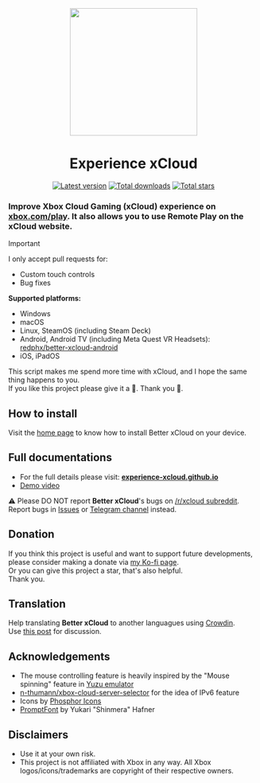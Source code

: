 <div align="center">
    <img src="https://raw.githubusercontent.com/CybertimeUP/experience-xcloud/blob/main/resources/logos/experience-xcloud.png" width="256"/>  
    <h1>Experience xCloud</h1>
    <!-- Latest Version Badge -->
    <a href="https://github.com/redphx/better-xcloud/releases"><img src="https://img.shields.io/github/v/release/redphx/better-xcloud?label=latest" alt="Latest version" /></a>
    <!-- Total Downloads Badge -->
    <a href="https://github.com/redphx/better-xcloud/releases"><img src="https://img.shields.io/github/downloads/redphx/better-xcloud/total?color=%23e15f2c" alt="Total downloads" /></a>
    <!-- Total Stars Badge -->
    <a href="https://github.com/redphx/better-xcloud/stargazers"><img src="https://img.shields.io/github/stars/redphx/better-xcloud?color=%23cca400" alt="Total stars" /></a>
</div>

### Improve Xbox Cloud Gaming (xCloud) experience on [xbox.com/play](https://www.xbox.com/play). It also allows you to use Remote Play on the xCloud website.  

> [!IMPORTANT]  
> I only accept pull requests for:
> - Custom touch controls
> - Bug fixes

**Supported platforms:**  
- Windows
- macOS
- Linux, SteamOS (including Steam Deck)
- Android, Android TV (including Meta Quest VR Headsets): [redphx/better-xcloud-android](https://github.com/redphx/better-xcloud-android)
- iOS, iPadOS

This script makes me spend more time with xCloud, and I hope the same thing happens to you.  
If you like this project please give it a 🌟. Thank you 🙏.

## How to install
Visit the [home page](https://experience-xcloud.github.io) to know how to install Better xCloud on your device.

## Full documentations
- For the full details please visit: [**experience-xcloud.github.io**](https://experience-xcloud.github.io)  
- [Demo video](https://youtu.be/hyp69Jrb2sQ)

⚠️ Please DO NOT report **Better xCloud**'s bugs on [/r/xcloud subreddit](https://reddit.com/r/xcloud/). Report bugs in [Issues](https://github.com/redphx/better-xcloud/issues) or [Telegram channel](https://t.me/experiencexcloud) instead.

## Donation
If you think this project is useful and want to support future developments, please consider making a donate via [my Ko-fi page](https://ko-fi.com/jonypeixoto).  
Or you can give this project a star, that's also helpful.  
Thank you.  

## Translation  
Help translating **Better xCloud** to another languagues using [Crowdin](https://crowdin.com/project/better-xcloud).  
Use [this post](https://github.com/redphx/better-xcloud/discussions/131) for discussion. 

## Acknowledgements  
- The mouse controlling feature is heavily inspired by the "Mouse spinning" feature in [Yuzu emulator](https://github.com/yuzu-emu/yuzu-mainline)
- [n-thumann/xbox-cloud-server-selector](https://github.com/n-thumann/xbox-cloud-server-selector) for the idea of IPv6 feature
- Icons by [Phosphor Icons](https://phosphoricons.com)
- [PromptFont](https://shinmera.com/promptfont) by Yukari "Shinmera" Hafner

## Disclaimers  
- Use it at your own risk.
- This project is not affiliated with Xbox in any way. All Xbox logos/icons/trademarks are copyright of their respective owners.
